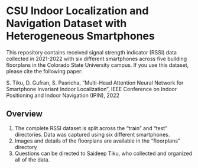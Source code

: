 # CSU Indoor Localization and Navigation Dataset with Heterogeneous Smartphones 

This repository contains received signal strength indicator (RSSI) data collected in 2021-2022 with six different smartphones across five building floorplans in the Colorado State University campus. If you use this dataset, please cite the following paper:

S. Tiku, D. Gufran, S. Pasricha, “Multi-Head Attention Neural Network for Smartphone Invariant Indoor Localization”, IEEE Conference on Indoor Positioning and Indoor Navigation (IPIN), 2022

## Overview

1. The complete RSSI dataset is split across the “train” and “test” directories. Data was captured using six different smartphones.
2. Images and details of the floorplans are available in the “floorplans” directory
3. Questions can be directed to Saideep Tiku, who collected and organized all of the data.
